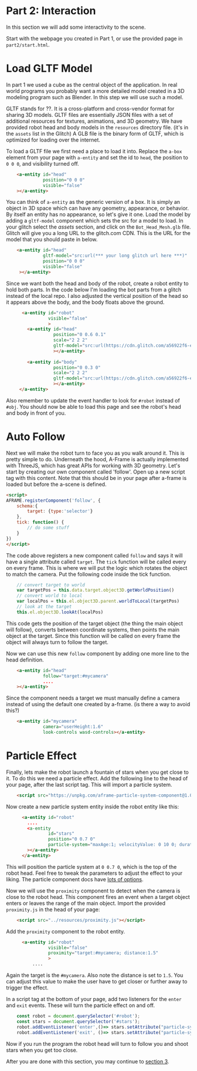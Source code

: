 # Part 2: Interaction

In this section we will add some interactivity to the scene.

Start with the webpage you created in Part 1, or use the provided page in `part2/start.html`.

# Load GLTF Model

In part 1 we used a cube as the central object of the application. In real world programs you
probably want a more detailed model created in a 3D modeling program such as Blender. In
this step we will use such a model.

GLTF stands for ??. It is a cross-platform and cross-vendor format for sharing 3D models. GLTF
files are essentially JSON files with a set of additional resources for textures, animations,
and 3D geometry. We have provided robot head and body models in the `resources` directory file.
(it's in the `assets` list in the Glitch)
A GLB file is the binary form of GLTF, which is optimized for loading over the internet.

To load a GLTF file we first need a place to load it into. Replace the `a-box` element from your
page with `a-entity` and set the id to `head`, the position to `0 0 0`, and visibility turned off.

```html
    <a-entity id="head"
              position="0 0 0"
              visible="false"
    ></a-entity>
```

You can think of `a-entity` as the generic version of a box. It is simply an object in 3D space which
can have any geometry, appearance, or behavior. By itself an entity has no appearance, so let's
give it one. Load the model by adding a `gltf-model` component which sets the src for a model
to load. In your glitch select the *assets* section, and click on the `Bot_Head_Mesh.glb` file. Glitch
will give you a long URL to the glitch.com CDN. This is the URL for the model that you should paste in below.
 

```html
    <a-entity id="head"
              gltf-model="src:url(*** your long glitch url here ***)"
              position="0 0 0"
              visible="false"
     ></a-entity>
```

Since we want both the head and body of the robot, create a robot entity to hold both parts. In the code below
I'm loading the bot parts from a glitch instead of the local repo.  I also adjusted the vertical position
of the head so it appears above the body, and the body floats above the ground.

```html
      <a-entity id="robot" 
                visible="false"
                >
        <a-entity id="head"
                  position="0 0.6 0.1"
                  scale="2 2 2"
                  gltf-model="src:url(https://cdn.glitch.com/a56922f6-eed8-463f-83ab-cbfbe3b35da3%2FBot_Head_Mesh.glb?1512588906577)"
                  ></a-entity>      
        
        <a-entity id="body"
                  position="0 0.3 0"
                  scale="2 2 2"
                  gltf-model="src:url(https://cdn.glitch.com/a56922f6-eed8-463f-83ab-cbfbe3b35da3%2FBot_Body_Mesh.glb?1512591235720)"
                  ></a-entity>      
     </a-entity>
```

Also remember to update the event handler to look for `#robot` instead of `#obj`. You should 
now be able to load this page and see the robot's head and body in front of you.

# Auto Follow

Next we will make the robot turn to face you as you walk around it. This is pretty simple to
do. Underneath the hood, A-Frame is actually implemented with ThreeJS, which has great APIs
for working with 3D geometry.  Let's start by creating our own component called 'follow'.
Open up a new script tag with this content. Note that this should be in your page
after a-frame is loaded but before the a-scene is defined.

```html
<script>
AFRAME.registerComponent('follow', {
    schema:{
        target: {type:'selector'}
    },
    tick: function() {
        // do some stuff
    }
})
</script>
```

The code above registers a new component called `follow` and says it will have a single attribute
called `target`.  The `tick` function will be called every on every frame. This is where we
will put the logic which rotates the object to match the camera. Put the following code inside
the tick function.

```javascript
    // convert target to world
    var targetPos = this.data.target.object3D.getWorldPosition()
    // convert world to local
    var localPos = this.el.object3D.parent.worldToLocal(targetPos)
    // look at the target
    this.el.object3D.lookAt(localPos)
```

This code gets the position of the target object (the thing the main object will follow),
converts between coordinate systems, then points the main object at the target. Since
this function will be called on every frame the object will always turn to follow
the target.

Now we can use this new `follow` component by adding one more line to the head definition.

```html
    <a-entity id="head"
              follow="target:#mycamera"
              ....
    ></a-entity>
```


Since the component needs a target we must manually define a camera instead of using
the default one created by a-frame. (is there a way to avoid this?)

```html
    <a-entity id="mycamera"
              camera="userHeight:1.6"
              look-controls wasd-controls></a-entity>
```

# Particle Effect

Finally, lets make the robot launch a fountain of stars when you get close to it. To do
this we need a particle effect. Add the following line to the head of your page, after
the last script tag. This will import a particle system.

```html
    <script src="https://unpkg.com/aframe-particle-system-component@1.0.11/dist/aframe-particle-system-component.min.js"></script>
```

Now create a new particle system entity inside the robot entity like this:

```html
      <a-entity id="robot" 
        ....
        <a-entity
                id="stars"
                position="0 0.7 0"
                particle-system="maxAge:1; velocityValue: 0 10 0; duration: 0; enabled:false;"
        ></a-entity>
      </a-entity>
```

This will position the particle system at `0 0.7 0`, which is the top of the robot head. 
Feel free to tweak the parameters to adjust the effect to your liking. The
particle component docs have [lots of options](https://github.com/IdeaSpaceVR/aframe-particle-system-component).

Now we will use the `proximity` component to detect when the camera is close to the 
robot head. This component fires an event when a target object enters or leaves the range
of the main object. Import the provided `proximity.js` in the head of your page:

```html
    <script src="../resources/proximity.js"></script>
``` 

Add the `proximity` component to the robot entity.

```html
      <a-entity id="robot" 
                visible="false"
                proximity="target:#mycamera; distance:1.5"
                >
          ....
```

Again the target is the `#mycamera`. Also note the distance is set to `1.5`. You can adjust this value
to make the user have to get closer or further away to trigger the effect.

In a script tag at the bottom of your page, add two listeners for the `enter` and `exit` events. These
will turn the particle effect on and off.

```javascript
    const robot = document.querySelector('#robot');
    const stars = document.querySelector('#stars');
    robot.addEventListener('enter',()=> stars.setAttribute("particle-system","enabled",true));
    robot.addEventListener('exit', ()=> stars.setAttribute("particle-system","enabled",false));
```


Now if you run the program the robot head will turn to follow you and shoot stars when you get too close.


After you are done with this section, you may continue to [section 3](../part3/instructions.md).


